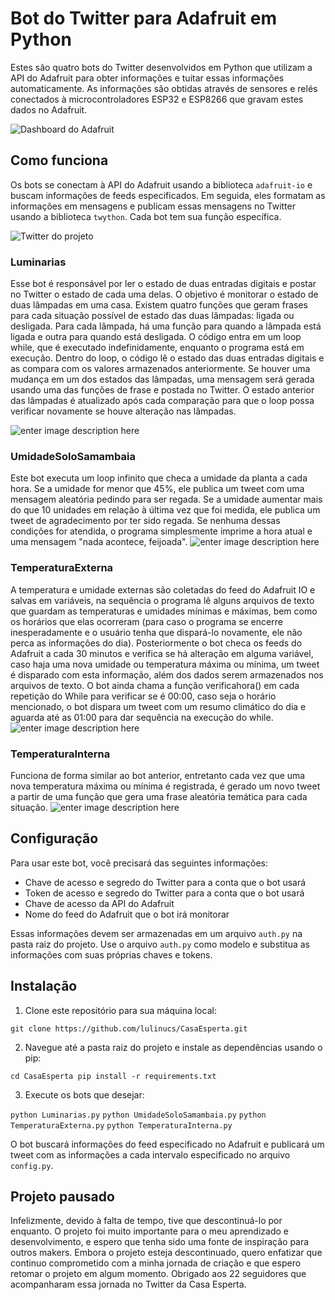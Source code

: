 
# Bot do Twitter para Adafruit em Python

Estes são quatro bots do Twitter desenvolvidos em Python que utilizam a API do Adafruit para obter informações e tuitar essas informações automaticamente.
As informações são obtidas através de sensores e relés conectados à microcontroladores ESP32 e ESP8266 que gravam estes dados no Adafruit.

![Dashboard do Adafruit](https://images2.imgbox.com/5e/e8/0phZUHq2_o.jpg)

## Como funciona

Os bots se conectam à API do Adafruit usando a biblioteca `adafruit-io` e buscam informações de feeds especificados. Em seguida, eles formatam as informações em mensagens e publicam essas mensagens no Twitter usando a biblioteca `twython`.
Cada bot tem sua função específica.

![Twitter do projeto](https://images2.imgbox.com/35/a6/EqpvOjyj_o.jpg)

### Luminarias

Esse bot é responsável por ler o estado de duas entradas digitais e postar no Twitter o estado de cada uma delas. O objetivo é monitorar o estado de duas lâmpadas em uma casa.
Existem quatro funções que geram frases para cada situação possível de estado das duas lâmpadas: ligada ou desligada. Para cada lâmpada, há uma função para quando a lâmpada está ligada e outra para quando está desligada.
O código entra em um loop while, que é executado indefinidamente, enquanto o programa está em execução. Dentro do loop, o código lê o estado das duas entradas digitais e as compara com os valores armazenados anteriormente. Se houver uma mudança em um dos estados das lâmpadas, uma mensagem será gerada usando uma das funções de frase e postada no Twitter. O estado anterior das lâmpadas é atualizado após cada comparação para que o loop possa verificar novamente se houve alteração nas lâmpadas.

![enter image description here](https://images2.imgbox.com/02/77/rOc0ROgw_o.jpg)

### UmidadeSoloSamambaia

Este bot executa um loop infinito que checa a umidade da planta a cada hora. Se a umidade for menor que 45%, ele publica um tweet com uma mensagem aleatória pedindo para ser regada. Se a umidade aumentar mais do que 10 unidades em relação à última vez que foi medida, ele publica um tweet de agradecimento por ter sido regada. Se nenhuma dessas condições for atendida, o programa simplesmente imprime a hora atual e uma mensagem "nada acontece, feijoada".
![enter image description here](https://images2.imgbox.com/14/ec/ltJS3I42_o.jpg)

### TemperaturaExterna
A temperatura e umidade externas são coletadas do feed do Adafruit IO e salvas em variáveis, na sequência o programa lê alguns arquivos de texto que guardam as temperaturas e umidades mínimas e máximas, bem como os horários que elas ocorreram (para caso o programa se encerre inesperadamente e o usuário tenha que dispará-lo novamente, ele não perca as informações do dia). Posteriormente o bot checa os feeds do Adafruit a cada 30 minutos e verifica se há alteração em alguma variável, caso haja uma nova umidade ou temperatura máxima ou mínima, um tweet é disparado com esta informação, além dos dados serem armazenados nos arquivos de texto. 
O bot ainda chama a função verificahora() em cada repetição do While para verificar se é 00:00, caso seja o horário mencionado, o bot dispara um tweet com um resumo climático do dia e aguarda até as 01:00 para dar sequência na execução do while.
![enter image description here](https://images2.imgbox.com/cb/71/4p2CWJKK_o.jpg)

### TemperaturaInterna
Funciona de forma similar ao bot anterior, entretanto cada vez que uma nova temperatura máxima ou mínima é registrada, é gerado um novo tweet a partir de uma função que gera uma frase aleatória temática para cada situação.
![enter image description here](https://images2.imgbox.com/fc/b1/qmgJPajy_o.jpg)


## Configuração

Para usar este bot, você precisará das seguintes informações:

-   Chave de acesso e segredo do Twitter para a conta que o bot usará
-   Token de acesso e segredo do Twitter para a conta que o bot usará
-   Chave de acesso da API do Adafruit
-   Nome do feed do Adafruit que o bot irá monitorar

Essas informações devem ser armazenadas em um arquivo `auth.py` na pasta raiz do projeto. Use o arquivo `auth.py` como modelo e substitua as informações com suas próprias chaves e tokens.

## Instalação

1.  Clone este repositório para sua máquina local:

`git clone https://github.com/lulinucs/CasaEsperta.git` 

2.  Navegue até a pasta raiz do projeto e instale as dependências usando o pip:

`cd CasaEsperta
pip install -r requirements.txt` 
    
3.  Execute os bots que desejar:

`python Luminarias.py`
`python UmidadeSoloSamambaia.py`
`python TemperaturaExterna.py`
`python TemperaturaInterna.py`

O bot buscará informações do feed especificado no Adafruit e publicará um tweet com as informações a cada intervalo especificado no arquivo `config.py`.


## Projeto pausado

Infelizmente, devido à falta de tempo, tive que descontinuá-lo por enquanto.
O projeto foi muito importante para o meu aprendizado e desenvolvimento, e espero que tenha sido uma fonte de inspiração para outros makers. Embora o projeto esteja descontinuado, quero enfatizar que continuo comprometido com a minha jornada de criação e que espero retomar o projeto em algum momento.
Obrigado aos 22 seguidores que acompanharam essa jornada no Twitter da Casa Esperta.

